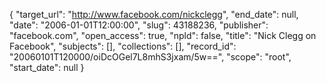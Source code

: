 {
  "target_url": "http://www.facebook.com/nickclegg", 
  "end_date": null, 
  "date": "2006-01-01T12:00:00", 
  "slug": 43188236, 
  "publisher": "facebook.com", 
  "open_access": true, 
  "npld": false, 
  "title": "Nick Clegg on Facebook", 
  "subjects": [], 
  "collections": [], 
  "record_id": "20060101T120000/oiDcOGel7L8mhS3jxam/5w==", 
  "scope": "root", 
  "start_date": null
}

